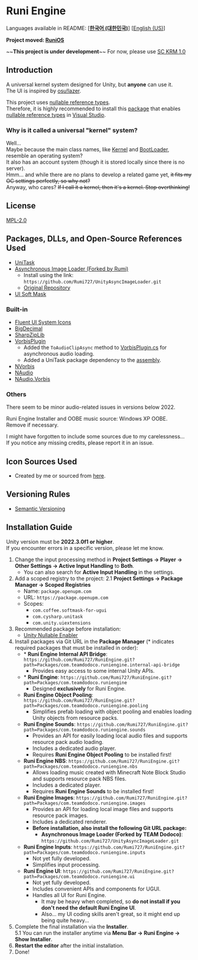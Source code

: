 # Runi Engine

Languages available in README: \[[**한국어 (대한민국)**](README.md)\] \[[English (US)](README-EN.md)\]

**Project moved: [RuniOS](https://github.com/Rumi727/Runiverse-OS)**

~~**This project is under development**\~~
For now, please use [SC KRM 1.0](https://github.com/SimsimhanChobo/SC-KRM-1.0/)

## Introduction

[Nullable reference types]: https://learn.microsoft.com/en-us/dotnet/csharp/language-reference/builtin-types/nullable-reference-types
[Visual Studio]: https://visualstudio.microsoft.com/

A universal kernel system designed for Unity, but **anyone** can use it.\
The UI is inspired by [osu!lazer](https://github.com/ppy/osu).

This project uses [nullable reference types].\
Therefore, it is highly recommended to install this [package](https://github.com/Rumi727/Unity-Nullable-Enabler) that enables [nullable reference types] in [Visual Studio].

### Why is it called a universal "kernel" system?

[Kernel]: Packages/com.teamdodoco.runiengine/Runtime/Kernel.cs
[BootLoader]: Packages/com.teamdodoco.runiengine/Runtime/Booting/BootLoader.cs

Well...\
Maybe because the main class names, like [Kernel] and [BootLoader], resemble an operating system?\
It also has an account system (though it is stored locally since there is no server).\
Hmm... and while there are no plans to develop a related game yet, ~~it fits my OC settings perfectly, so why not?~~\
Anyway, who cares? ~~If I call it a kernel, then it's a kernel. Stop overthinking!~~

## License

[MPL-2.0](https://opensource.org/license/mpl-2-0)

## Packages, DLLs, and Open-Source References Used

- [UniTask](https://github.com/Cysharp/UniTask)
- [Asynchronous Image Loader (Forked by Rumi)](https://github.com/Rumi727/UnityAsyncImageLoader)
  - Install using the link: ``https://github.com/Rumi727/UnityAsyncImageLoader.git``
  - [Original Repository](https://github.com/Looooong/UnityAsyncImageLoader)
- [UI Soft Mask](https://github.com/mob-sakai/SoftMaskForUGUI)

### Built-in

- [Fluent UI System Icons](https://github.com/microsoft/fluentui-system-icons)
- [BigDecimal](https://github.com/AdamWhiteHat/BigDecimal)
- [SharpZipLib](https://github.com/icsharpcode/SharpZipLib)
- [VorbisPlugin](https://github.com/gindemit/unity-wrapper-vorbis)
  - Added the `ToAudioClipAsync` method to [VorbisPlugin.cs](Packages/com.teamdodoco.runiengine.sounds/Packages/VorbisPlugin/Impl/src/VorbisPlugin.cs) for asynchronous audio loading.
  - Added a UniTask package dependency to the [assembly](Packages/com.teamdodoco.runiengine.sounds/Packages/VorbisPlugin/Impl/VorbisPluginImpl.asmdef).
- [NVorbis](https://github.com/NVorbis/NVorbis)
- [NAudio](https://github.com/naudio/NAudio)
- [NAudio.Vorbis](https://github.com/naudio/Vorbis)

### Others

There seem to be minor audio-related issues in versions below 2022.

Runi Engine Installer and OOBE music source: Windows XP OOBE.\
Remove if necessary.

I might have forgotten to include some sources due to my carelessness...\
If you notice any missing credits, please report it in an issue.

## Icon Sources Used

- Created by me or sourced from [here](https://github.com/microsoft/fluentui-system-icons).

## Versioning Rules

- [Semantic Versioning](https://semver.org/)

## Installation Guide

Unity version must be **2022.3.0f1 or higher**.\
If you encounter errors in a specific version, please let me know.

1. Change the input processing method in **Project Settings -> Player -> Other Settings -> Active Input Handling** to **Both**.
    - You can also search for **Active Input Handling** in the settings.
2. Add a scoped registry to the project:
  2.1 **Project Settings -> Package Manager -> Scoped Registries**
    - Name: ``package.openupm.com``
    - URL: ``https://package.openupm.com``
    - Scopes:
      - ``com.coffee.softmask-for-ugui``
      - ``com.cysharp.unitask``
      - ``com.unity.uiextensions``
3. Recommended package before installation:
    - [Unity Nullable Enabler](https://github.com/Rumi727/Unity-Nullable-Enabler)
4. Install packages via Git URL in the **Package Manager** (* indicates required packages that must be installed in order):
    - \* **Runi Engine Internal API Bridge**: `https://github.com/Rumi727/RuniEngine.git?path=Packages/com.teamdodoco.runiengine.internal-api-bridge`
      - Provides easy access to some internal Unity APIs.
    - \* **Runi Engine**: `https://github.com/Rumi727/RuniEngine.git?path=Packages/com.teamdodoco.runiengine`
      - Designed **exclusively** for Runi Engine.
    - **Runi Engine Object Pooling**: `https://github.com/Rumi727/RuniEngine.git?path=Packages/com.teamdodoco.runiengine.pooling`
      - Simplifies prefab loading with object pooling and enables loading Unity objects from resource packs.
    - **Runi Engine Sounds**: `https://github.com/Rumi727/RuniEngine.git?path=Packages/com.teamdodoco.runiengine.sounds`
      - Provides an API for easily loading local audio files and supports resource pack audio loading.
      - Includes a dedicated audio player.
      - Requires **Runi Engine Object Pooling** to be installed first!
    - **Runi Engine NBS**: `https://github.com/Rumi727/RuniEngine.git?path=Packages/com.teamdodoco.runiengine.nbs`
      - Allows loading music created with Minecraft Note Block Studio and supports resource pack NBS files.
      - Includes a dedicated player.
      - Requires **Runi Engine Sounds** to be installed first!
    - **Runi Engine Images**: `https://github.com/Rumi727/RuniEngine.git?path=Packages/com.teamdodoco.runiengine.images`
      - Provides an API for loading local image files and supports resource pack images.
      - Includes a dedicated renderer.
      - **Before installation, also install the following Git URL package:**
        - **Asynchronous Image Loader (Forked by TEAM Dodoco)**: `https://github.com/Rumi727/UnityAsyncImageLoader.git`
    - **Runi Engine Inputs**: `https://github.com/Rumi727/RuniEngine.git?path=Packages/com.teamdodoco.runiengine.inputs`
      - Not yet fully developed.
      - Simplifies input processing.
    - **Runi Engine UI**: `https://github.com/Rumi727/RuniEngine.git?path=Packages/com.teamdodoco.runiengine.ui`
      - Not yet fully developed.
      - Includes convenient APIs and components for UGUI.
      - Handles all UI for Runi Engine.
        - It may be heavy when completed, so **do not install if you don't need the default Runi Engine UI**.
        - Also... my UI coding skills aren't great, so it might end up being quite heavy...
5. Complete the final installation via the **Installer**.\
  5.1 You can run the installer anytime via **Menu Bar -> Runi Engine -> Show Installer**.
6. **Restart the editor** after the initial installation.
7. Done!
